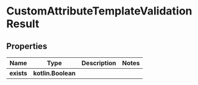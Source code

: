 
# CustomAttributeTemplateValidationResult

## Properties
| Name | Type | Description | Notes |
| ------------ | ------------- | ------------- | ------------- |
| **exists** | **kotlin.Boolean** |  |  |



